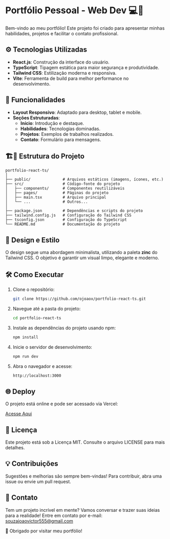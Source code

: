 # Portfólio Pessoal - Web Dev 💻🎨

Bem-vindo ao meu portfólio! Este projeto foi criado para apresentar minhas habilidades, projetos e facilitar o contato profissional.


## ⚙ Tecnologias Utilizadas

- **React.js**: Construção da interface do usuário.
- **TypeScript**: Tipagem estática para maior segurança e produtividade.
- **Tailwind CSS**: Estilização moderna e responsiva.
- **Vite**: Ferramenta de build para melhor performance no desenvolvimento.


## 🚀 Funcionalidades

- **Layout Responsivo**: Adaptado para desktop, tablet e mobile.
- **Seções Estruturadas**:
  - **Início**: Introdução e destaque.
  - **Habilidades**: Tecnologias dominadas.
  - **Projetos**: Exemplos de trabalhos realizados.
  - **Contato**: Formulário para mensagens.


## 🏗🚧 Estrutura do Projeto

```
portfolio-react-ts/
│
├── public/              # Arquivos estáticos (imagens, ícones, etc.)
├── src/                 # Código-fonte do projeto
│   ├── components/      # Componentes reutilizáveis
│   ├── pages/           # Páginas do projeto
│   ├── main.tsx         # Arquivo principal
│   └── ...              # Outros...
│                  
├── package.json         # Dependências e scripts do projeto
├── tailwind.config.js   # Configuração do Tailwind CSS
├── tsconfig.json        # Configuração do TypeScript
└── README.md            # Documentação do projeto
```

## 🎨 Design e Estilo

O design segue uma abordagem minimalista, utilizando a paleta **zinc** do Tailwind CSS. O objetivo é garantir um visual limpo, elegante e moderno.


## 🛠️ Como Executar

1. Clone o repositório:
      ```sh
      git clone https://github.com/ojoaox/portfolio-react-ts.git
      ```
2. Navegue até a pasta do projeto:
     ```sh
     cd portfolio-react-ts
     ```
3. Instale as dependências do projeto usando npm:
      ```sh
      npm install
      ```
4. Inicie o servidor de desenvolvimento:
     ```sh
     npm run dev
     ```
5. Abra o navegador e acesse:
     ```sh
     http://localhost:3000
     ```


## 🌐 Deploy

O projeto está online e pode ser acessado via Vercel:

[Acesse Aqui](https://portfolio-ojoaoxs-projects.vercel.app/)


## 📝 Licença

Este projeto está sob a Licença MIT. Consulte o arquivo LICENSE para mais detalhes.


## 💡 Contribuições

Sugestões e melhorias são sempre bem-vindas! Para contribuir, abra uma issue ou envie um pull request.


## 📧 Contato

Tem um projeto incrível em mente? Vamos conversar e trazer suas ideias para a realidade! Entre em contato por e-mail: [souzajoaovictor555@gmail.com](souzajoaovictor555@gmail.com)


🤍 Obrigado por visitar meu portfólio!
